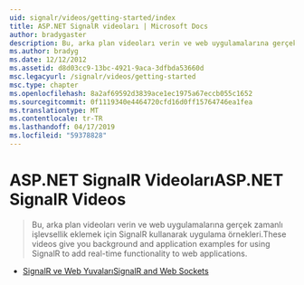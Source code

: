 ```yaml
---
uid: signalr/videos/getting-started/index
title: ASP.NET SignalR videoları | Microsoft Docs
author: bradygaster
description: Bu, arka plan videoları verin ve web uygulamalarına gerçek zamanlı işlevsellik eklemek için SignalR kullanarak uygulama örnekleri.
ms.author: bradyg
ms.date: 12/12/2012
ms.assetid: d8d03cc9-13bc-4921-9aca-3dfbda53660d
msc.legacyurl: /signalr/videos/getting-started
msc.type: chapter
ms.openlocfilehash: 8a2af69592d3839ace1ec1975a67eccb055c1652
ms.sourcegitcommit: 0f1119340e4464720cfd16d0ff15764746ea1fea
ms.translationtype: MT
ms.contentlocale: tr-TR
ms.lasthandoff: 04/17/2019
ms.locfileid: "59378828"
---
```

# <a name="aspnet-signalr-videos"></a><span data-ttu-id="072e4-103">ASP.NET SignalR Videoları</span><span class="sxs-lookup"><span data-stu-id="072e4-103">ASP.NET SignalR Videos</span></span>

> <span data-ttu-id="072e4-104">Bu, arka plan videoları verin ve web uygulamalarına gerçek zamanlı işlevsellik eklemek için SignalR kullanarak uygulama örnekleri.</span><span class="sxs-lookup"><span data-stu-id="072e4-104">These videos give you background and application examples for using SignalR to add real-time functionality to web applications.</span></span>


- [<span data-ttu-id="072e4-105">SignalR ve Web Yuvaları</span><span class="sxs-lookup"><span data-stu-id="072e4-105">SignalR and Web Sockets</span></span>](signalr-and-web-sockets.md)
